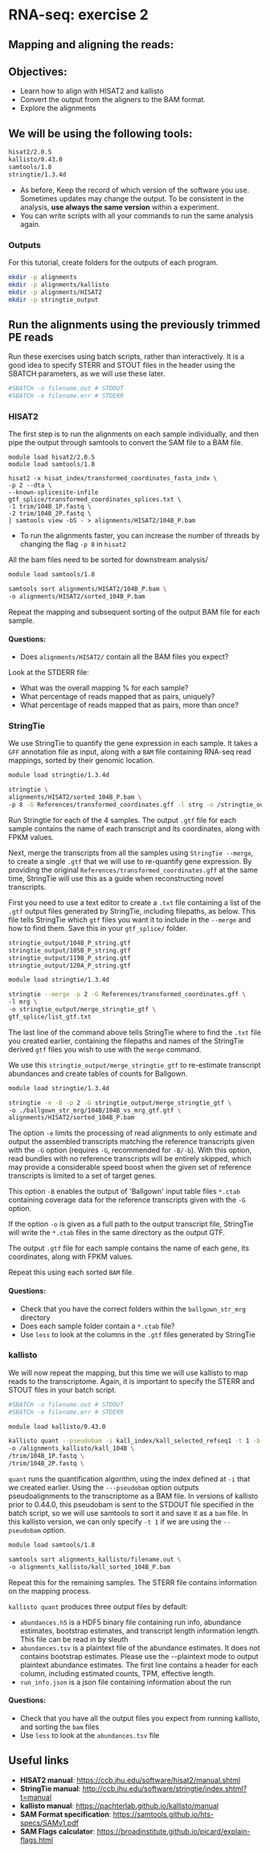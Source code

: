 # RNA-seq: exercise 2
## Mapping and aligning the reads:

## Objectives:

* Learn how to align with HISAT2 and kallisto
* Convert the output from the aligners to the BAM format.
* Explore the alignments

## We will be using the following tools:

```sh
hisat2/2.0.5
kallisto/0.43.0
samtools/1.8
stringtie/1.3.4d
``` 

* As before, Keep the record of which version of the software you use. Sometimes updates may change the output. To be consistent in the analysis, **use always the same version** within a experiment. 
* You can write scripts with all your commands to run the same analysis again.

### Outputs
For this tutorial, create folders for the outputs of each program. 

```sh
mkdir -p alignments
mkdir -p alignments/kallisto
mkdir -p alignments/HISAT2
mkdir -p stringtie_output
```

## Run the alignments using the previously trimmed PE reads

Run these exercises using batch scripts, rather than interactively. It is a good idea to specify STERR and STOUT files in the header using the SBATCH parameters, as we will use these later.

```sh
#SBATCH -o filename.out # STDOUT
#SBATCH -e filename.err # STDERR
```

### HISAT2
The first step is to run the alignments on each sample individually, and then pipe the output through samtools to convert the SAM file to a BAM file.

```
module load hisat2/2.0.5
module load samtools/1.8

hisat2 -x hisat_index/transformed_coordinates_fasta_indx \
-p 2 --dta \
--known-splicesite-infile gtf_splice/transformed_coordinates_splices.txt \
-1 trim/104B_1P.fastq \
-2 trim/104B_2P.fastq \
| samtools view -bS - > alignments/HISAT2/104B_P.bam
```

* To run the alignments faster, you can increase the number of threads by changing the flag ```-p 8``` in ```hisat2```

All the bam files need to be sorted for downstream analysis/ 

```sh
module load samtools/1.8

samtools sort alignments/HISAT2/104B_P.bam \
-o alignments/HISAT2/sorted_104B_P.bam
```

Repeat the mapping and subsequent sorting of the output BAM file for each sample.

#### Questions: 
* Does ```alignments/HISAT2/``` contain all the BAM files you expect?

Look at the STDERR file:
* What was the overall mapping % for each sample?
* What percentage of reads mapped that as pairs, uniquely?
* What percentage of reads mapped that as pairs, more than once?

### StringTie
We use StringTie to quantify the gene expression in each sample. It takes a ```GFF``` annotation file as input, along with a ```BAM``` file containing RNA-seq read mappings, sorted by their genomic location.

```sh
module load stringtie/1.3.4d

stringtie \
alignments/HISAT2/sorted_104B_P.bam \
-p 8 -G References/transformed_coordinates.gff -l strg -o /stringtie_output/104B_P_string.gtf
```
Run Stringtie for each of the 4 samples.
The output ```.gtf``` file for each sample contains the name of each transcript and its coordinates, along with FPKM values.

Next, merge the transcripts from all the samples using ```StringTie --merge```, to create a single ```.gtf``` that we will use to re-quantify gene expression. By providing the original ```References/transformed_coordinates.gff``` at the same time, StringTie will use this as a guide when reconstructing novel transcripts.

First you need to use a text editor to create a ```.txt``` file containing a list of the ```.gtf``` output files generated by StringTie, including filepaths, as below. This file tells StringTie which ```gtf``` files you want it to include in the ```--merge``` and how to find them. Save this in your ```gtf_splice/``` folder.

```sh
stringtie_output/104B_P_string.gtf
stringtie_output/105B_P_string.gtf
stringtie_output/119B_P_string.gtf
stringtie_output/120A_P_string.gtf
```

```sh
module load stringtie/1.3.4d

stringtie --merge -p 2 -G References/transformed_coordinates.gff \
-l mrg \
-o stringtie_output/merge_stringtie_gtf \
gtf_splice/list_gtf.txt 
```

The last line of the command above tells StringTie where to find the ```.txt``` file you created earlier, containing the filepaths and names of the StringTie derived ```gtf``` files you wish to use with the ```merge``` command. 

We use this ```stringtie_output/merge_stringtie_gtf``` to re-estimate transcript abundances and create tables of counts for Ballgown.

```sh
module load stringtie/1.3.4d

stringtie -e -B -p 2 -G stringtie_output/merge_stringtie_gtf \
-o ./ballgown_str_mrg/104B/104B_vs_mrg_gtf.gtf \
alignments/HISAT2/sorted_104B_P.bam
```

The option ```-e``` limits the processing of read alignments to only estimate and output the assembled  transcripts matching the reference transcripts given with the ```-G``` option (requires ```-G```, recommended for ```-B/-b```). With this option, read bundles with no reference transcripts will be entirely skipped, which may provide a considerable speed boost when the given set of reference transcripts is limited to a set of target genes.

This option ```-B``` enables the output of 'Ballgown' input table files ```*.ctab``` containing coverage data 
for the reference transcripts given with the ```-G``` option.

If the option ```-o``` is given as a full path to the output transcript file, StringTie will write the ```*.ctab``` 
files in the same directory as the output GTF.

The output ```.gtf``` file for each sample contains the name of each gene, its coordinates, along with FPKM values.


Repeat this using each sorted ```BAM``` file.

#### Questions:

* Check that you have the correct folders within the ```ballgown_str_mrg``` directory
* Does each sample folder contain a ```*.ctab``` file?
* Use ```less``` to look at the columns in the ```.gtf``` files generated by StringTie


### kallisto
We will now repeat the mapping, but this time we will use kallisto to map reads to the transcriptome. Again, it is important to specify the STERR and STOUT files in your batch script.

```sh
#SBATCH -o filename.out # STDOUT
#SBATCH -e filename.err # STDERR

```

```sh
module load kallisto/0.43.0

kallisto quant --pseudobam -i kall_index/kall_selected_refseq1 -t 1 -b 10\
-o /alignments_kallisto/kall_104B \
/trim/104B_1P.fastq \
/trim/104B_2P.fastq \
```

```quant``` runs the quantification algorithm, using the index defined at ```-i``` that we created earlier.
Using the ```---pseudobam``` option outputs pseudoalignments to the transcriptome as a BAM file.
In versions of kallisto prior to 0.44.0, this pseudobam is sent to the STDOUT file specified in the batch script, so we will use samtools to sort it and
save it as a ```bam``` file.
In this kallisto version, we can only specify ```-t 1``` if we are using the ```--pseudobam``` option.

```sh
module load samtools/1.8

samtools sort alignments_kallisto/filename.out \
-o alignments_kallisto/kall_sorted_104B_P.bam
```

Repeat this for the remaining samples. 
The STERR file contains information on the mapping process.

```kallisto quant``` produces three output files by default:

* ```abundances.h5``` is a HDF5 binary file containing run info, abundance estimates, bootstrap estimates, and transcript length information length. This file can be read in by sleuth
* ```abundances.tsv``` is a plaintext file of the abundance estimates. It does not contains bootstrap estimates. Please use the --plaintext mode to output plaintext abundance estimates. The first line contains a header for each column, including estimated counts, TPM, effective length.
* ```run_info.json``` is a json file containing information about the run

#### Questions:
* Check that you have all the output files you expect from running kallisto, and sorting the ```bam``` files
* Use ```less``` to look at the ```abundances.tsv``` file

## Useful links
* **HISAT2 manual**:
    https://ccb.jhu.edu/software/hisat2/manual.shtml
* **StringTie manual**:
    http://ccb.jhu.edu/software/stringtie/index.shtml?t=manual
* **kallisto manual**:
    https://pachterlab.github.io/kallisto/manual
* **SAM Format specification**: https://samtools.github.io/hts-specs/SAMv1.pdf
* **SAM Flags calculator**: https://broadinstitute.github.io/picard/explain-flags.html

